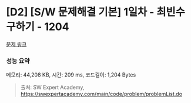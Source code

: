 # [D2] [S/W 문제해결 기본] 1일차 - 최빈수 구하기 - 1204 

[문제 링크](https://swexpertacademy.com/main/code/problem/problemDetail.do?contestProbId=AV13zo1KAAACFAYh) 

### 성능 요약

메모리: 44,208 KB, 시간: 209 ms, 코드길이: 1,204 Bytes



> 출처: SW Expert Academy, https://swexpertacademy.com/main/code/problem/problemList.do